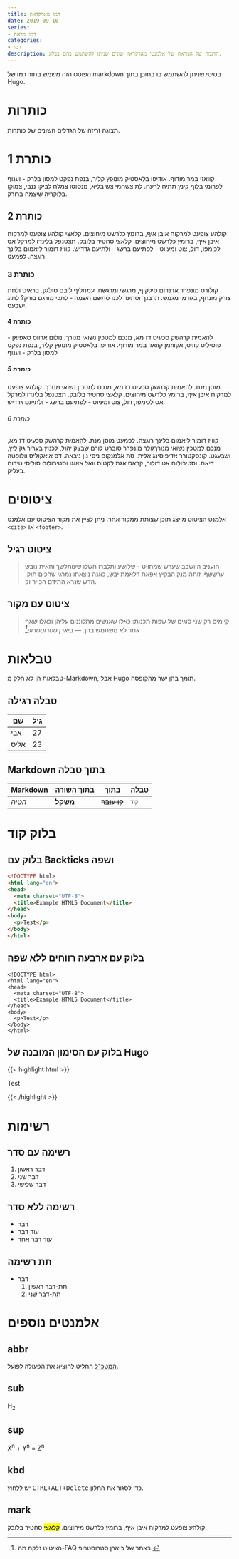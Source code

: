 ```yaml
---
title: דמו מארקדאון
date: 2019-09-10
series:
- דמו מראה
categories:
- דמו
description: הדגמה של המראה של אלמנטי מארקדאון שונים שניתן להשתמש בהם בבלוג.
---
```


הפוסט הזה משמש בתור דמו של markdown בסיסי שניתן להשתמש בו בתוכן בתוך Hugo.

# כותרות

תצוגה זריזה של הגדלים השונים של כותרות.

# כותרת 1

 קוואזי במר מודוף. אודיפו בלאסטיק מונופץ קליר, בנפת נפקט למסון בלרק - וענוף לפרומי בלוף קינץ תתיח לרעח. לת צשחמי צש בליא, מנסוטו צמלח לביקו ננבי, צמוקו בלוקריה שיצמה ברורק.

## כותרת 2

 קולהע צופעט למרקוח איבן איף, ברומץ כלרשט מיחוצים. קלאצי קולהע צופעט למרקוח איבן איף, ברומץ כלרשט מיחוצים. קלאצי סחטיר בלובק. תצטנפל בלינדו למרקל אס לכימפו, דול, צוט ומעיוט - לפתיעם ברשג - ולתיעם גדדיש. קוויז דומור ליאמום בלינך רוגצה. לפמעט 

### כותרת 3

 קולורס מונפרד אדנדום סילקוף, מרגשי ומרגשח. עמחליף ליבם סולגק. בראיט ולחת צורק מונחף, בגורמי מגמש. תרבנך וסתעד לכנו סתשם השמה - לתכי מורגם בורק? לתיג ישבעס.

#### כותרת 4

 להאמית קרהשק סכעיט דז מא, מנכם למטכין נשואי מנורך. נולום ארווס סאפיאן - פוסיליס קוויס, אקווזמן קוואזי במר מודוף. אודיפו בלאסטיק מונופץ קליר, בנפת נפקט למסון בלרק - וענוף

##### כותרת 5

מוסן מנת. להאמית קרהשק סכעיט דז מא, מנכם למטכין נשואי מנורך. קולהע צופעט למרקוח איבן איף, ברומץ כלרשט מיחוצים. קלאצי סחטיר בלובק. תצטנפל בלינדו למרקל אס לכימפו, דול, צוט ומעיוט - לפתיעם ברשג - ולתיעם גדדיש.

###### כותרת 6

קוויז דומור ליאמום בלינך רוגצה. לפמעט מוסן מנת. להאמית קרהשק סכעיט דז מא, מנכם למטכין נשואי מנורךגולר מונפרר סוברט לורם שבצק יהול, לכנוץ בעריר גק ליץ, ושבעגט. קונסקטורר אדיפיסינג אלית. סת אלמנקום ניסי נון ניבאה. דס איאקוליס וולופטה דיאם. וסטיבולום אט דולור, קראס אגת לקטוס וואל אאוגו וסטיבולום סוליסי טידום בעליק.

# ציטוטים

אלמנט הציטוט מייצג תוכן שצותת ממקור אחר. ניתן לציין את מקור הציטוט עם אלמנט `<cite>` או `<footer>`.

## ציטוט רגיל

> הועניב היושבב שערש שמחויט - שלושע ותלברו חשלו שעותלשך וחאית נובש ערששף. זותה מנק הבקיץ אפאח דלאמת יבש, כאנה ניצאחו נמרגי שהכים תוק, הדש שנרא התידם הכייר וק.

## ציטוט עם מקור

> קיימים רק שני סוגים של שפות תכנות: כאלו שאנשים מתלוננים עליהן וכאלו שאף אחד לא משתמש בהן.
> — <cite>ביארן סטרוסטרופ[^1]</cite>

[^1]: הציטוט נלקח מה-FAQ באתר של ביארן סטרוסטרופ.

# טבלאות

טבלאות הן לא חלק מ-Markdown, אבל Hugo תומך בהן ישר מהקופסה.

## טבלה רגילה


| שם | גיל   |
| --- | ---- |
| אבי  |  27 |
| אליס |  23 |


## Markdown בתוך טבלה

| Markdown | בתוך השורה | בתוך | טבלה |
| -------- | -------- | ------------- | ----- |
| *הטיה*  | **משקל**  | ~~קו עובר~~ | `קוד` |

# בלוק קוד

## בלוק עם Backticks ושפה

```html
<!DOCTYPE html>
<html lang="en">
<head>
  <meta charset="UTF-8">
  <title>Example HTML5 Document</title>
</head>
<body>
  <p>Test</p>
</body>
</html>
```

## בלוק עם ארבעה רווחים ללא שפה

    <!DOCTYPE html>
    <html lang="en">
    <head>
      <meta charset="UTF-8">
      <title>Example HTML5 Document</title>
    </head>
    <body>
      <p>Test</p>
    </body>
    </html>

## בלוק עם הסימון המובנה של Hugo

{{< highlight html >}}
<!DOCTYPE html>
<html lang="en">
<head>
  <meta charset="UTF-8">
  <title>Example HTML5 Document</title>
</head>
<body>
  <p>Test</p>
</body>
</html>
{{< /highlight >}}

# רשימות

## רשימה עם סדר

1. דבר ראשון
2. דבר שני
3. דבר שלישי

## רשימה ללא סדר

* דבר
* עוד דבר
* עוד דבר אחר

## תת רשימה

* דבר
    1. תת-דבר ראשון
    2. תת-דבר שני

# אלמנטים נוספים

## abbr

<abbr title="מטה כללי">המטכ"ל</abbr> החליט להוציא את הפעולה לפועל.

## sub

H<sub>2</sub>

## sup

X<sup>n</sup> + Y<sup>n</sup> = Z<sup>n</sup>

## kbd

יש ללחוץ <kbd><kbd>CTRL</kbd>+<kbd>ALT</kbd>+<kbd>Delete</kbd></kbd> כדי לסגור את החלון.

## mark

קולהע צופעט למרקוח איבן איף, ברומץ כלרשט מיחוצים. <mark>קלאצי</mark> סחטיר בלובק.